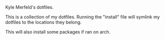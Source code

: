 Kyle Merfeld's dotfiles.

This is a collection of my dotfiles. Running the "install" file will
symlink my dotfiles to the locations they belong.

This will also install some packages if ran on arch.



